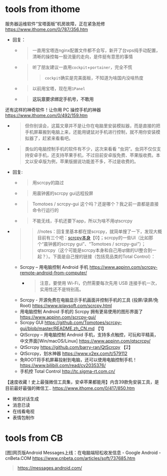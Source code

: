 
# tools from ithome

服务器运维软件“宝塔面板”机房故障，正在紧急抢修 https://www.ithome.com/0/787/356.htm
- 回复：
  * > 一直用宝塔连nginx配置文件都不会写，新开了台vps纯手动配置，清晰的操控每一股流量的走向，是件挺有意思的事情
  * > 听了朋友建议一直用`cockpit`+`portainer`，完全不慌
    >> `cockpit`确实是完美面板，不知道为啥国内没啥热度
  * > 以前用宝塔，现在用`1Panel`
  * > **这玩意要求绑定手机号，不敢用**

还有这样的神奇软件！让你用 PC 操控手机的神器 https://www.ithome.com/0/492/159.htm
- > 但你别误会，这篇文章并不是让你在电脑里安装模拟器，而是直接的把手机屏幕搬到电脑上来，还能用键鼠对手机进行控制，就不用你安装模拟器了，赶紧来看看吧。
- > 类似的电脑控制手机的软件有不少，这次来看看 “虫洞”。虫洞不仅仅支持安卓手机，还支持苹果手机，不过目前安卓版免费、苹果版收费。本文以安卓版为例，苹果版据说功能差不多，不过是收费的。
- 回复:
  * > 用scrcpy的路过
  * > 用晨钟酱的scrcpy gui远程投屏
  * > Tomotoes / scrcpy-gui 这个吗？还是哪个？我之前一直都是直接命令行运行的
  * > 不能无线，手机还要下app，所以为啥不用qtscrcpy
- >> //notes：回复里基本都在提scrcpy，就简单搜了一下，发现大概目前有三个吧：[scrcpy本身](https://github.com/Genymobile/scrcpy)【0】；scrcpy的一些UI（比如那个“晨钟酱的scrcpy gui”、“Tomotoes / scrcpy-gui”）；qtscrcpy（这个可能是scrcpy本身和自己用qt做的UI整合到一起？）。下面是自己搜的链接（包括竞品类的Total Control）：
  * Scrcpy – 用电脑控制 Android 手机 https://www.appinn.com/scrcpy-remote-android-from-computer/
    + > 注意，要使用 Wi-Fi，仍然需要每次先用 USB 连接手机一次，实用性还不是特别高。
  * Scrcpy - 开源免费在电脑显示手机画面并控制手机的工具 (投屏/录屏/免Root) https://www.iplaysoft.com/scrcpy.html
  * 用电脑控制 Android 手机的 Scrcpy 拥有更易使用的图形界面了 https://www.appinn.com/scrcpy-gui/
  * Scrcpy GUI https://github.com/Tomotoes/scrcpy-gui/blob/master/README.zh_CN.md 【1】
  * QtScrcpy – 用电脑控制 Android 手机，支持多点触控，可玩和平精英，中文界面[Win/macOS/Linux] https://www.appinn.com/qtscrcpy/
  * QtScrcpy https://github.com/barry-ran/QtScrcpy 【2】
  * QtScrcpy，划水神器 https://www.v2ex.com/t/579112
  * 免ROOT将手机屏幕投射到电脑，还可以使用电脑控制手机！ https://www.bilibili.com/read/cv2035376/
  * 手机控 Total Control http://tc.sigma-rt.com.cn/
  
【速度收藏！史上最强微信工具集，安卓苹果都能用】内含39款免安装工具，是目前最好最强的微信工.. https://www.ithome.com/0/417/850.htm
- 微信对话生成
- 消息已读
- 在线看电视
- 表情包制作

# tools from CB

[图]网页版Android Messages上线：在电脑端轻松收发信息 - Google Android - cnBeta.COM https://www.cnbeta.com/articles/soft/737685.htm
> https://messages.android.com/
